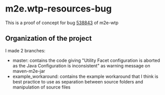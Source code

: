 # m2e.wtp-resources-bug
This is a proof of concept for bug [538843](https://bugs.eclipse.org/bugs/show_bug.cgi?id=538843) of m2e-wtp

## Organization of the project

I made 2 branches:

- master: contains the code giving "Utility Facet configuration is aborted as the Java Configuration is inconsistent" as warning message on maven-m2e-jar
- example_workaround: contains the example workaround that I think is best practice to use as separation between source folders and manipulation of source files

